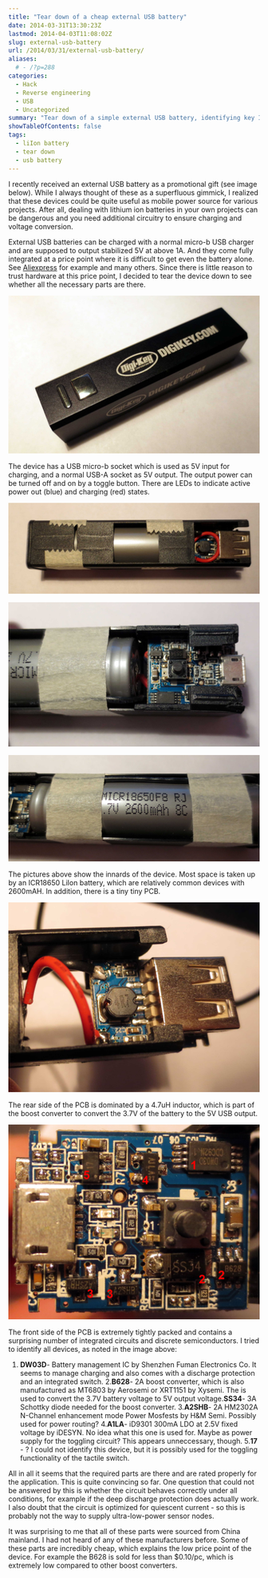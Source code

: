 ```yaml
---
title: "Tear down of a cheap external USB battery"
date: 2014-03-31T13:30:23Z
lastmod: 2014-04-03T11:08:02Z
slug: external-usb-battery
url: /2014/03/31/external-usb-battery/
aliases:
  # - /?p=288
categories:
  - Hack
  - Reverse engineering
  - USB
  - Uncategorized
summary: "Tear down of a simple external USB battery, identifying key ICs."
showTableOfContents: false
tags:
  - liIon battery
  - tear down
  - usb battery
---
```


I recently received an external USB battery as a promotional gift (see image below). While I always thought of these as a superfluous gimmick, I realized that these devices could be quite useful as mobile power source for various projects. After all, dealing with lithium ion batteries in your own projects can be dangerous and you need additional circuitry to ensure charging and voltage conversion.

External USB batteries can be charged with a normal micro-b USB charger and are supposed to output stabilized 5V at above 1A. And they come fully integrated at a price point where it is difficult to get even the battery alone. See [Aliexpress](http://www.aliexpress.com/w/wholesale-USB-External-Battery-2600mAh.html?isFreeShip=y&SearchText=USB%2BExternal%2BBattery%2B2600mAh&CatId=0&shipCountry=de&initiative_id=SB_20140403030601&isAtmOnline=n&isRtl=yes&SortType=price_asc&filterCat=200003132,100003571,100003570&groupsort=1) for example and many others. Since there is little reason to trust hardware at this price point, I decided to tear the device down to see whether all the necessary parts are there.

![charger1](charger1.jpg)

The device has a USB micro-b socket which is used as 5V input for charging, and a normal USB-A socket as 5V output. The output power can be turned off and on by a toggle button. There are LEDs to indicate active power out (blue) and charging (red) states.

![charger2](charger2.jpg)

![charger3](charger3.jpg)

![charger4](charger4.jpg)

The pictures above show the innards of the device. Most space is taken up by an ICR18650 LiIon battery, which are relatively common devices with 2600mAH. In addition, there is a tiny tiny PCB.

![charger5](charger5.jpg)

The rear side of the PCB is dominated by a 4.7uH inductor, which is part of the boost converter to convert the 3.7V of the battery to the 5V USB output.

![charger_annotated](charger_annotated.jpg)

The front side of the PCB is extremely tightly packed and contains a surprising number of integrated circuits and discrete semiconductors. I tried to identify all devices, as noted in the image above:

1. **DW03D**- Battery management IC by Shenzhen Fuman Electronics Co.  It seems to manage charging and also comes with a discharge protection and an integrated switch.
2.**B628**- 2A boost converter, which is also manufactured as MT6803 by Aerosemi or XRT1151 by Xysemi. The is used to convert the 3.7V battery voltage to 5V output voltage.**SS34**- 3A Schottky diode needed for the boost converter.
3.**A2SHB**- 2A HM2302A N-Channel enhancement mode Power Mosfests by H&M Semi.
  Possibly used for power routing?
4.**A1LA**- iD9301 300mA LDO at 2.5V fixed voltage by iDESYN.
  No idea what this one is used for. Maybe as power supply for the toggling circuit? This appears unneccessary, though.
5.**17** - ? I could not identify this device, but it is possibly used for the toggling functionality of the tactile switch.

All in all it seems that the required parts are there and are rated properly for the application. This is quite convincing so far. One question that could not be answered by this is whether the circuit behaves correctly under all conditions, for example if the deep discharge protection does actually work. I also doubt that the circuit is optimized for quiescent current - so this is probably not the way to supply ultra-low-power sensor nodes.

It was surprising to me that all of these parts were sourced from China mainland. I had not heard of any of these manufacturers before. Some of these parts are incredibly cheap, which explains the low price point of the device. For example the B628 is sold for less than $0.10/pc, which is extremely low compared to other boost converters.
